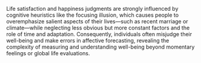 Life satisfaction and happiness judgments are strongly influenced by cognitive heuristics like the focusing illusion, which causes people to overemphasize salient aspects of their lives—such as recent marriage or climate—while neglecting less obvious but more constant factors and the role of time and adaptation. Consequently, individuals often misjudge their well-being and make errors in affective forecasting, revealing the complexity of measuring and understanding well-being beyond momentary feelings or global life evaluations.
